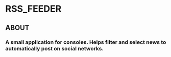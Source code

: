 # RSS_FEEDER

## ABOUT
### A small application for consoles. Helps filter and select news to automatically post on social networks.
